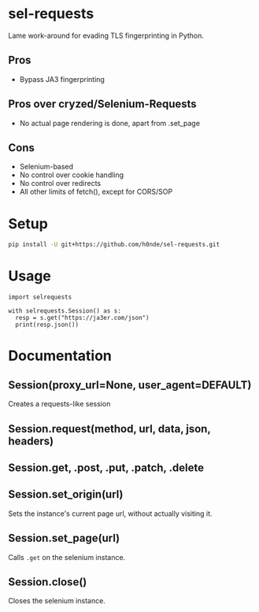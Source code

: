 # sel-requests
Lame work-around for evading TLS fingerprinting in Python.

## Pros
- Bypass JA3 fingerprinting

## Pros over cryzed/Selenium-Requests
- No actual page rendering is done, apart from .set_page

## Cons
- Selenium-based
- No control over cookie handling
- No control over redirects
- All other limits of fetch(), except for CORS/SOP

# Setup
```bash
pip install -U git+https://github.com/h0nde/sel-requests.git
```

# Usage
```python3
import selrequests

with selrequests.Session() as s:
  resp = s.get("https://ja3er.com/json")
  print(resp.json())
```

# Documentation

## Session(proxy_url=None, user_agent=DEFAULT)
Creates a requests-like session

## Session.request(method, url, data, json, headers)

## Session.get, .post, .put, .patch, .delete

## Session.set_origin(url)
Sets the instance's current page url, without actually visiting it.

## Session.set_page(url)
Calls `.get` on the selenium instance.

## Session.close()
Closes the selenium instance.
